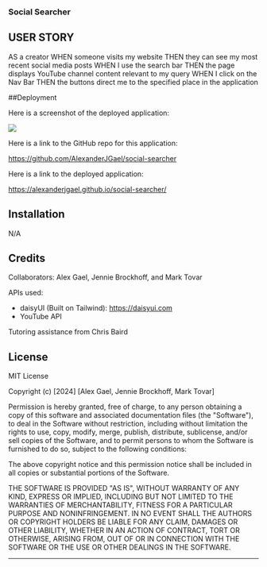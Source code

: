 ### Social Searcher

## USER STORY

AS a creator
WHEN someone visits my website
THEN they can see my most recent social media posts
WHEN I use the search bar
THEN the page displays YouTube channel content relevant to my query
WHEN I click on the Nav Bar
THEN the buttons direct me to the specified place in the application


##Deployment

Here is a screenshot of the deployed application:

![](./assets/)


Here is a link to the GitHub repo for this application:

https://github.com/AlexanderJGael/social-searcher


Here is a link to the deployed application:

https://alexanderjgael.github.io/social-searcher/


## Installation
N/A


## Credits

Collaborators: Alex Gael, Jennie Brockhoff, and Mark Tovar

APIs used:
- daisyUI (Built on Tailwind): https://daisyui.com
- YouTube API

Tutoring assistance from Chris Baird

## License

MIT License

Copyright (c) [2024] [Alex Gael, Jennie Brockhoff, Mark Tovar]

Permission is hereby granted, free of charge, to any person obtaining a copy
of this software and associated documentation files (the "Software"), to deal
in the Software without restriction, including without limitation the rights
to use, copy, modify, merge, publish, distribute, sublicense, and/or sell
copies of the Software, and to permit persons to whom the Software is
furnished to do so, subject to the following conditions:

The above copyright notice and this permission notice shall be included in all
copies or substantial portions of the Software.

THE SOFTWARE IS PROVIDED "AS IS", WITHOUT WARRANTY OF ANY KIND, EXPRESS OR
IMPLIED, INCLUDING BUT NOT LIMITED TO THE WARRANTIES OF MERCHANTABILITY,
FITNESS FOR A PARTICULAR PURPOSE AND NONINFRINGEMENT. IN NO EVENT SHALL THE
AUTHORS OR COPYRIGHT HOLDERS BE LIABLE FOR ANY CLAIM, DAMAGES OR OTHER
LIABILITY, WHETHER IN AN ACTION OF CONTRACT, TORT OR OTHERWISE, ARISING FROM,
OUT OF OR IN CONNECTION WITH THE SOFTWARE OR THE USE OR OTHER DEALINGS IN THE
SOFTWARE.

---
